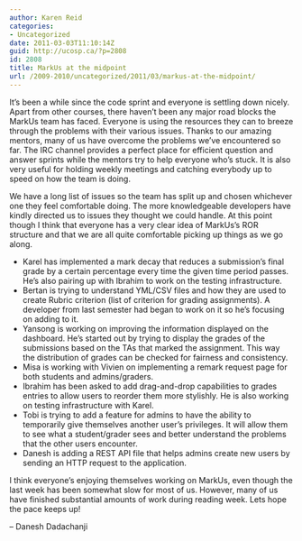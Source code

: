 ```yaml
---
author: Karen Reid
categories:
- Uncategorized
date: 2011-03-03T11:10:14Z
guid: http://ucosp.ca/?p=2808
id: 2808
title: MarkUs at the midpoint
url: /2009-2010/uncategorized/2011/03/markus-at-the-midpoint/
---
```


It&#8217;s been a while since the code sprint and everyone is settling down nicely. Apart from other courses, there haven&#8217;t been any major road blocks the MarkUs team has faced. Everyone is using the resources they can to breeze through the problems with their various issues. Thanks to our amazing mentors, many of us have overcome the problems we&#8217;ve encountered so far. The IRC channel provides a perfect place for efficient question and answer sprints while the mentors try to help everyone who&#8217;s stuck. It is also very useful for holding weekly meetings and catching everybody up to speed on how the team is doing.

We have a long list of issues so the team has split up and chosen whichever one they feel comfortable doing. The more knowledgeable developers have kindly directed us to issues they thought we could handle. At this point though I think that everyone has a very clear idea of MarkUs&#8217;s ROR structure and that we are all quite comfortable picking up things as we go along.

  * Karel has implemented a mark decay that reduces a submission&#8217;s final grade by a certain percentage every time the given time period passes. He&#8217;s also pairing up with Ibrahim to work on the testing infrastructure.
  * Bertan is trying to understand YML/CSV files and how they are used to create Rubric criterion (list of criterion for grading assignments). A developer from last semester had began to work on it so he&#8217;s focusing on adding to it.
  * Yansong is working on improving the information displayed on the dashboard. He&#8217;s started out by trying to display the grades of the submissions based on the TAs that marked the assignment. This way the distribution of grades can be checked for fairness and consistency.
  * Misa is working with Vivien on implementing a remark request page for both students and admins/graders.
  * Ibrahim has been asked to add drag-and-drop capabilities to grades entries to allow users to reorder them more stylishly. He is also working on testing infrastructure with Karel.
  * Tobi is trying to add a feature for admins to have the ability to temporarily give themselves another user&#8217;s privileges. It will allow them to see what a student/grader sees and better understand the problems that the other users encounter.
  * Danesh is adding a REST API file that helps admins create new users by sending an HTTP request to the application.

I think everyone&#8217;s enjoying themselves working on MarkUs, even though the last week has been somewhat slow for most of us. However, many of us have finished substantial amounts of work during reading week. Lets hope the pace keeps up!

&#8211; Danesh Dadachanji

&nbsp;